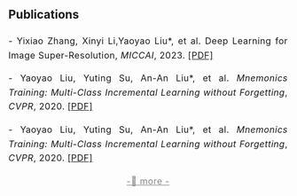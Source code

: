 <h2 style="margin: 2px 0px -10px;">
  <a href="/publication.html" style="text-decoration: none; color: inherit;">Publications</a>
</h2>
<br>
<div style="font-size: 16px; line-height: 1.6; letter-spacing: 0.5px; text-align: justify;">
  <p>
    - Yixiao Zhang, Xinyi Li,Yaoyao Liu*, et al. 
    Deep Learning for Image Super-Resolution, 
    <em>MICCAI</em>, 2023.
    <a href="/assets/files/paper1.pdf" target="_blank">[PDF]</a>
  </p>
  <p>
    - Yaoyao Liu, Yuting Su, An-An Liu*, et al. 
    <em>Mnemonics Training: Multi-Class Incremental Learning without Forgetting</em>, <em>CVPR</em>, 2020.
    <a href="/assets/files/paper1.pdf" target="_blank">[PDF]</a>
  </p>
  <p>
    - Yaoyao Liu, Yuting Su, An-An Liu*, et al. 
    <em>Mnemonics Training: Multi-Class Incremental Learning without Forgetting</em>, <em>CVPR</em>, 2020.
    <a href="/assets/files/paper1.pdf" target="_blank">[PDF]</a>
  </p>
  <p style="font-size: 16px; text-align: center; margin-bottom: 0px;">
    <a href="/publication.html" style="text-decoration: underline; color: #888;">
        -🔺 more -
    </a>
  </p>
</div>
